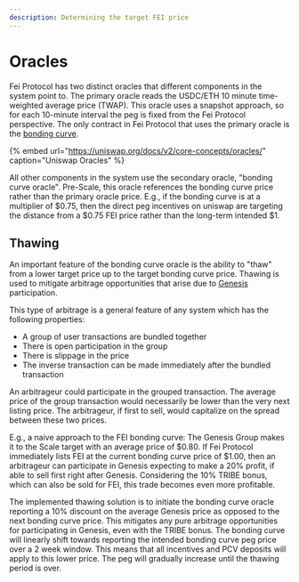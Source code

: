 ```yaml
---
description: Determining the target FEI price
---
```


# Oracles

Fei Protocol has two distinct oracles that different components in the system point to. The primary oracle reads the USDC/ETH 10 minute time-weighted average price \(TWAP\). This oracle uses a snapshot approach, so for each 10-minute interval the peg is fixed from the Fei Protocol perspective. The only contract in Fei Protocol that uses the primary oracle is the [bonding curve](../bondingcurve/).

{% embed url="https://uniswap.org/docs/v2/core-concepts/oracles/" caption="Uniswap Oracles" %}

All other components in the system use the secondary oracle, "bonding curve oracle". Pre-Scale, this oracle references the bonding curve price rather than the primary oracle price. E.g., if the bonding curve is at a multiplier of $0.75, then the direct peg incentives on uniswap are targeting the distance from a $0.75 FEI price rather than the long-term intended $1. 

## Thawing

An important feature of the bonding curve oracle is the ability to "thaw" from a lower target price up to the target bonding curve price. Thawing is used to mitigate arbitrage opportunities that arise due to [Genesis](https://app.gitbook.com/@fei-protocol/s/fei-protocol/~/drafts/-MUEyZXozvtqEqXWl3xf/v/master/protocol/genesis) participation.

This type of arbitrage is a general feature of any system which has the following properties:

* A group of user transactions are bundled together
* There is open participation in the group
* There is slippage in the price
* The inverse transaction can be made immediately after the bundled transaction

An arbitrageur could participate in the grouped transaction. The average price of the group transaction would necessarily be lower than the very next listing price. The arbitrageur, if first to sell, would capitalize on the spread between these two prices.

E.g., a naive approach to the FEI bonding curve: The Genesis Group makes it to the Scale target with an average price of $0.80. If Fei Protocol immediately lists FEI at the current bonding curve price of $1.00, then an arbitrageur can participate in Genesis expecting to make a 20% profit, if able to sell first right after Genesis. Considering the 10% TRIBE bonus, which can also be sold for FEI, this trade becomes even more profitable.

The implemented thawing solution is to initiate the bonding curve oracle reporting a 10% discount on the average Genesis price as opposed to the next bonding curve price. This mitigates any pure arbitrage opportunities for participating in Genesis, even with the TRIBE bonus. The bonding curve will linearly shift towards reporting the intended bonding curve peg price over a 2 week window. This means that all incentives and PCV deposits will apply to this lower price. The peg will gradually increase until the thawing period is over.

